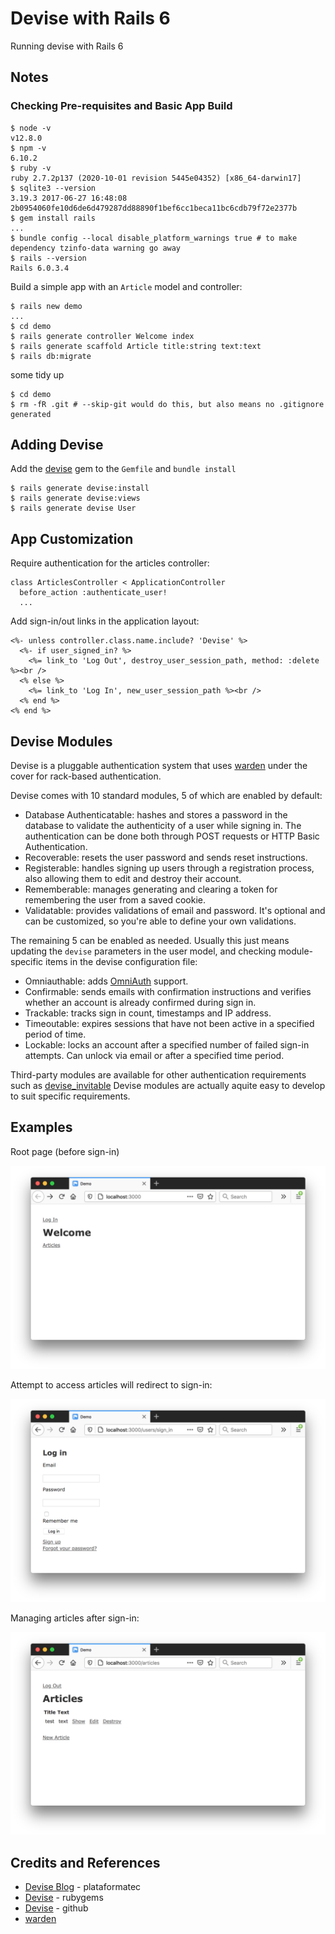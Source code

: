 # Devise with Rails 6

Running devise with Rails 6

## Notes

### Checking Pre-requisites and Basic App Build

```
$ node -v
v12.8.0
$ npm -v
6.10.2
$ ruby -v
ruby 2.7.2p137 (2020-10-01 revision 5445e04352) [x86_64-darwin17]
$ sqlite3 --version
3.19.3 2017-06-27 16:48:08 2b0954060fe10d6de6d479287dd88890f1bef6cc1beca11bc6cdb79f72e2377b
$ gem install rails
...
$ bundle config --local disable_platform_warnings true # to make dependency tzinfo-data warning go away
$ rails --version
Rails 6.0.3.4
```

Build a simple app with an `Article` model and controller:

```
$ rails new demo
...
$ cd demo
$ rails generate controller Welcome index
$ rails generate scaffold Article title:string text:text
$ rails db:migrate
```

some tidy up

```
$ cd demo
$ rm -fR .git # --skip-git would do this, but also means no .gitignore generated
```

## Adding Devise

Add the [devise](https://rubygems.org/gems/devise) gem to the `Gemfile` and `bundle install`

```
$ rails generate devise:install
$ rails generate devise:views
$ rails generate devise User
```

## App Customization

Require authentication for the articles controller:

```
class ArticlesController < ApplicationController
  before_action :authenticate_user!
  ...
```

Add sign-in/out links in the application layout:

```
<%- unless controller.class.name.include? 'Devise' %>
  <%- if user_signed_in? %>
    <%= link_to 'Log Out', destroy_user_session_path, method: :delete %><br />
  <% else %>
    <%= link_to 'Log In', new_user_session_path %><br />
  <% end %>
<% end %>
```

## Devise Modules

Devise is a pluggable authentication system that uses [warden](https://github.com/wardencommunity/warden) under the cover for rack-based authentication.

Devise comes with 10 standard modules, 5 of which are enabled by default:

* Database Authenticatable: hashes and stores a password in the database to validate the authenticity of a user while signing in. The authentication can be done both through POST requests or HTTP Basic Authentication.
* Recoverable: resets the user password and sends reset instructions.
* Registerable: handles signing up users through a registration process, also allowing them to edit and destroy their account.
* Rememberable: manages generating and clearing a token for remembering the user from a saved cookie.
* Validatable: provides validations of email and password. It's optional and can be customized, so you're able to define your own validations.

The remaining 5 can be enabled as needed. Usually this just means updating the `devise` parameters in the user model, and checking module-specific items in the devise configuration file:

* Omniauthable: adds [OmniAuth](https://github.com/omniauth/omniauth) support.
* Confirmable: sends emails with confirmation instructions and verifies whether an account is already confirmed during sign in.
* Trackable: tracks sign in count, timestamps and IP address.
* Timeoutable: expires sessions that have not been active in a specified period of time.
* Lockable: locks an account after a specified number of failed sign-in attempts. Can unlock via email or after a specified time period.

Third-party modules are available for other authentication requirements such as
[devise_invitable](https://github.com/scambra/devise_invitable)
Devise modules are actually aquite easy to develop to suit specific requirements.

## Examples

Root page (before sign-in)

![page_welcome](./assets/page_welcome.png)

Attempt to access articles will redirect to sign-in:

![page_sign_in](./assets/page_sign_in.png)

Managing articles after sign-in:

![page_articles](./assets/page_articles.png)

## Credits and References

* [Devise Blog](http://blog.plataformatec.com.br/tag/devise/) - plataformatec
* [Devise](https://rubygems.org/gems/devise) - rubygems
* [Devise](https://github.com/heartcombo/devise) - github
* [warden](https://github.com/wardencommunity/warden)
